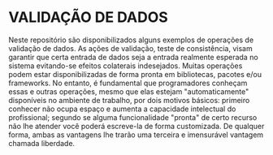 # VALIDAÇÃO DE DADOS

Neste repositório são disponibilizados alguns exemplos de operações de validação de dados. As ações de validação, teste de consistência, visam garantir que certa entrada de dados seja a entrada realmente esperada no sistema evitando-se efeitos colaterais indesejados.
Muitas operações podem estar disponibilizadas de forma pronta em bibliotecas, pacotes e/ou frameworks. No entanto, é fundamental que programadores conheçam essas e outras operações, mesmo que elas estejam "automaticamente" disponíveis no ambiente de trabalho, por dois motivos básicos: primeiro conhecer não ocupa espaço e aumenta a capacidade intelectual do profissional; segundo se alguma funcionalidade "pronta" de certo recurso não lhe atender você poderá escreve-la de forma customizada. De qualquer forma, ambas as vantagens lhe trarão uma terceira e imensurável vantagem chamada liberdade.
